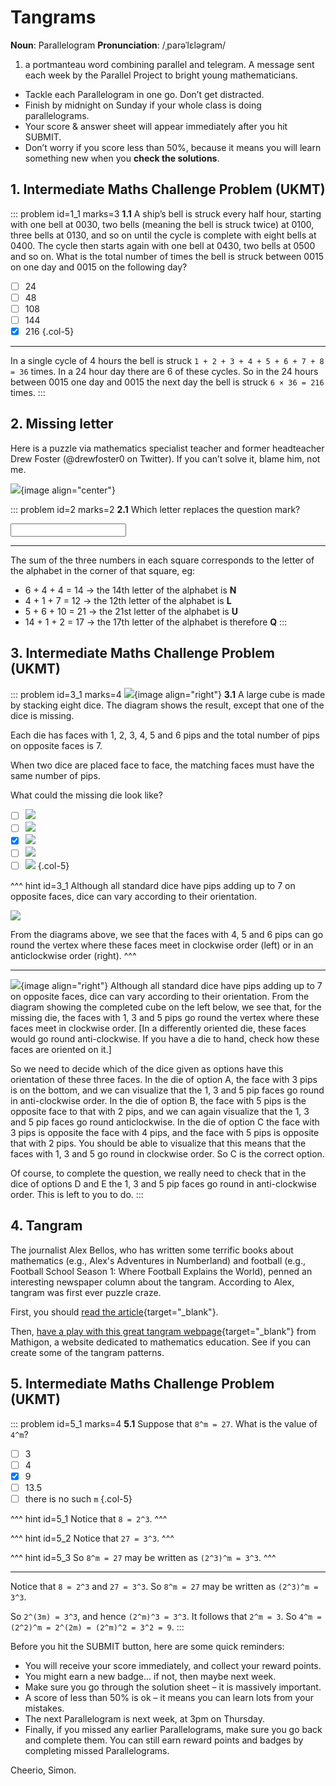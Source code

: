 # Tangrams

<div class="dictionary">

__Noun__: Parallelogram
__Pronunciation__: /ˌparəˈlɛləɡram/

1. a portmanteau word combining parallel and telegram. A message sent each
week by the Parallel Project to bright young mathematicians.

</div>

*	Tackle each Parallelogram in one go. Don’t get distracted.
*	Finish by midnight on Sunday if your whole class is doing parallelograms.
*	Your score & answer sheet will appear immediately after you hit SUBMIT.
*	Don’t worry if you score less than 50%, because it means you will learn something new when you __check the solutions__.


## 1. Intermediate Maths Challenge Problem (UKMT)
<!--- 2014 (5) --->

::: problem id=1_1 marks=3
__1.1__ A ship’s bell is struck every half hour, starting with one bell at 0030, two bells (meaning the bell is struck twice) at 0100, three bells at 0130, and so on until the cycle is complete with eight bells at 0400. The cycle then starts again with one bell at 0430, two bells at 0500 and so on. What is the total number of times the bell is struck between 0015 on one day and 0015 on the following day?

* [ ] 24
* [ ] 48
* [ ] 108
* [ ] 144
* [x] 216
{.col-5}

---

In a single cycle of 4 hours the bell is struck `1 + 2 + 3 + 4 + 5 + 6 + 7 + 8 = 36` times. In a 24 hour day there are 6 of these cycles. So in the 24 hours between 0015 one day and 0015 the next day the bell is struck `6 × 36 = 216` times.
:::


## 2. Missing letter

Here is a puzzle via mathematics specialist teacher and former headteacher Drew Foster (@drewfoster0 on Twitter). If you can’t solve it, blame him, not me.

![](/resources/9-31-tangrams/2-puzzle.png){image align="center"}

::: problem id=2 marks=2
__2.1__ Which letter replaces the question mark?

<input solution="q"/>

---

The sum of the three numbers in each square corresponds to the letter of the alphabet in the corner of that square, eg:

*	6 + 4 + 4 = 14 -> the 14th letter of the alphabet is __N__
*	4 + 1 + 7 = 12 -> the 12th letter of the alphabet is __L__
*	5 + 6 + 10 = 21 -> the 21st letter of the alphabet is __U__
*	14 + 1 + 2 = 17 -> the 17th letter of the alphabet is therefore __Q__
:::


## 3. Intermediate Maths Challenge Problem (UKMT)
<!--- 2014 (8) --->

::: problem id=3_1 marks=4
![](/resources/9-31-tangrams/3-dice.png){image align="right"}
__3.1__  A large cube is made by stacking eight dice. The diagram shows the result, except that one of the dice is missing.  

Each die has faces with 1, 2, 3, 4, 5 and 6 pips and the total number of pips on opposite faces is 7.   

When two dice are placed face to face, the matching faces must have the same number of pips.  

What could the missing die look like?

* [ ] ![](/resources/9-31-tangrams/3-dice-a.png)
* [ ] ![](/resources/9-31-tangrams/3-dice-b.png)
* [x] ![](/resources/9-31-tangrams/3-dice-c.png)
* [ ] ![](/resources/9-31-tangrams/3-dice-d.png)
* [ ] ![](/resources/9-31-tangrams/3-dice-e.png)
{.col-5}

^^^ hint id=3_1
Although all standard dice have pips adding up to 7 on opposite faces, dice can vary according to their orientation.

![](/resources/9-31-tangrams/3-dice-hint.png)

From the diagrams above, we see that the faces with 4, 5 and 6 pips can go round the vertex where these faces meet in clockwise order (left) or in an anticlockwise order (right).
^^^

---

![](/resources/9-31-tangrams/3-dice-answer.png){image align="right"}
Although all standard dice have pips adding up to 7 on opposite faces, dice can vary according to their orientation. From the diagram showing the completed cube on the left below, we see that, for the missing die, the faces with 1, 3 and 5 pips go round the vertex where these faces meet in clockwise order. [In a differently oriented die, these faces would go round anti-clockwise. If you have a die to hand, check how these faces are oriented on it.]  

So we need to decide which of the dice given as options have this orientation of these three faces. In the die of option A, the face with 3 pips is on the bottom, and we can visualize that the 1, 3 and 5 pip faces go round in anti-clockwise order. In the die of option B, the face with 5 pips is the opposite face to that with 2 pips, and we can again visualize that the 1, 3 and 5 pip faces go round anticlockwise. In the die of option C the face with 3 pips is opposite the face with 4 pips, and the face with 5 pips is opposite that with 2 pips. You should be able to visualize that this means that the faces with 1, 3 and 5 go round in clockwise order. So C is the correct option.  

Of course, to complete the question, we really need to check that in the dice of options D and E the 1, 3 and 5 pip faces go round in anti-clockwise order. This is left to you to do.
:::


## 4. Tangram

The journalist Alex Bellos, who has written some terrific books about mathematics (e.g., Alex's Adventures in Numberland) and football (e.g., Football School Season 1: Where Football Explains the World), penned an interesting newspaper column about the tangram. According to Alex, tangram was first ever puzzle craze.  

First, you should [read the article](https://www.theguardian.com/science/2019/apr/22/can-you-solve-it-the-puzzle-that-is-donald-trump){target="_blank"}.  

Then, [have a play with this great tangram webpage](https://mathigon.org/explore/tangram/){target="_blank"} from Mathigon, a website dedicated to mathematics education.
See if you can create some of the tangram patterns.


## 5. Intermediate Maths Challenge Problem (UKMT)
<!--- 2014 (19) --->

::: problem id=5_1 marks=4
__5.1__ Suppose that `8^m = 27`. What is the value of `4^m`?

* [ ] 3
* [ ] 4
* [x] 9
* [ ] 13.5
* [ ] there is no such `m`
{.col-5}

^^^ hint id=5_1
Notice that `8 = 2^3`.
^^^

^^^ hint id=5_2
Notice that `27 = 3^3`.
^^^

^^^ hint id=5_3
So `8^m = 27` may be written as `(2^3)^m = 3^3`.
^^^

---

Notice that `8 = 2^3` and `27 = 3^3`. So `8^m = 27` may be written as `(2^3)^m = 3^3`.

So `2^(3m) = 3^3`, and hence `(2^m)^3 = 3^3`. It follows that `2^m = 3`. So `4^m = (2^2)^m = 2^(2m) = (2^m)^2 = 3^2 = 9`.
:::


Before you hit the SUBMIT button, here are some quick reminders:

*	You will receive your score immediately, and collect your reward points.
*	You might earn a new badge... if not, then maybe next week.
*	Make sure you go through the solution sheet – it is massively important.
*	A score of less than 50% is ok – it means you can learn lots from your mistakes.
*	The next Parallelogram is next week, at 3pm on Thursday.
*	Finally, if you missed any earlier Parallelograms, make sure you go back and complete them. You can still earn reward points and badges by completing missed Parallelograms.

Cheerio,
Simon.
